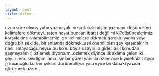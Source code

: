 ```yaml
---
layout: post
title: özlem..
---
```


uzun süre olmuş yahu yazmayalı..ne çok özlemişim yazmayı..düşünceleri kelimelere dökmeyi..zaten hayat bundan ibaret değil mi ki?düşüncelerimizi karşıdakine anlatabilmemiz için kelimelere dökmek gerekir..yanlış veya doğru bir şekilde, bir anlamda dökmek..asıl önemli olan şey karşıdakinin nasıl anlayacağı..neyse bu konu böyle uzayııııııp gider..asıl konudan şaşmayalım :)  özlemek diyordum..özlemek diyince ilk aklıma gelen iki şey..ailem..sevdiğim..ama işin bir güzel yanı da özlenince kıymetiniz artıyor ;) insanoğlu bu her şeklini düşünebiliyor ya..neyse bir dahaki yazıda görüşmek üzere..
